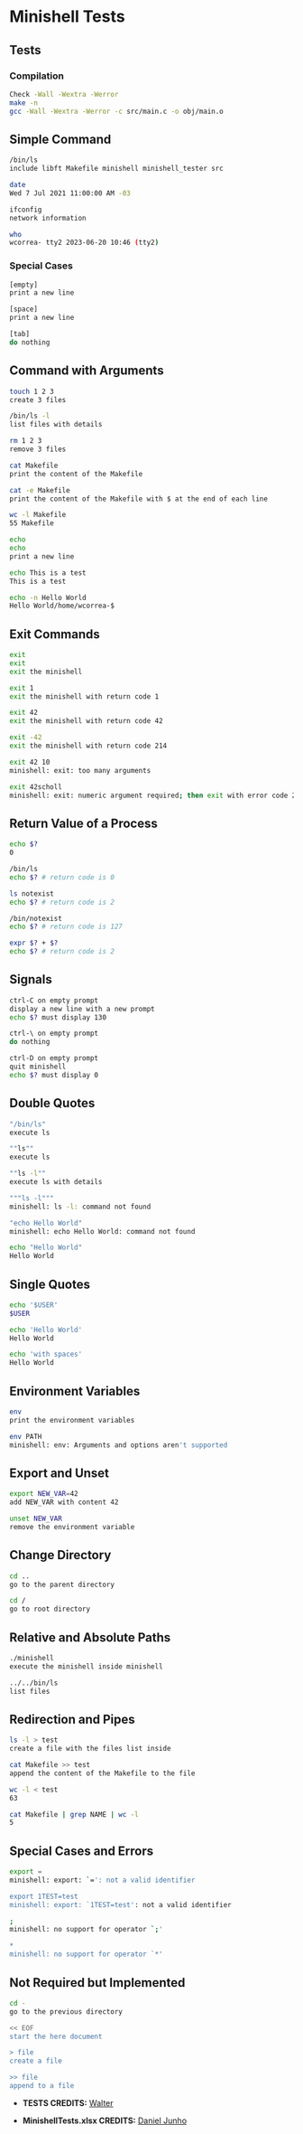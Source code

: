 # Minishell Tests

## Tests
### Compilation
```sh
Check -Wall -Wextra -Werror
make -n
gcc -Wall -Wextra -Werror -c src/main.c -o obj/main.o
```

## Simple Command
```sh
/bin/ls
include libft Makefile minishell minishell_tester src

date
Wed 7 Jul 2021 11:00:00 AM -03

ifconfig
network information

who
wcorrea- tty2 2023-06-20 10:46 (tty2)
```

### Special Cases
```sh
[empty]
print a new line

[space]
print a new line

[tab]
do nothing
```

## Command with Arguments
```sh
touch 1 2 3
create 3 files

/bin/ls -l
list files with details

rm 1 2 3
remove 3 files

cat Makefile
print the content of the Makefile

cat -e Makefile
print the content of the Makefile with $ at the end of each line

wc -l Makefile
55 Makefile

echo
echo
print a new line

echo This is a test
This is a test

echo -n Hello World
Hello World/home/wcorrea-$
```

## Exit Commands
```sh
exit
exit
exit the minishell

exit 1
exit the minishell with return code 1

exit 42
exit the minishell with return code 42

exit -42
exit the minishell with return code 214

exit 42 10
minishell: exit: too many arguments

exit 42scholl
minishell: exit: numeric argument required; then exit with error code 2
```

## Return Value of a Process
```sh
echo $?
0

/bin/ls
echo $? # return code is 0

ls notexist
echo $? # return code is 2

/bin/notexist
echo $? # return code is 127

expr $? + $?
echo $? # return code is 2
```

## Signals
```sh
ctrl-C on empty prompt
display a new line with a new prompt
echo $? must display 130

ctrl-\ on empty prompt
do nothing

ctrl-D on empty prompt
quit minishell
echo $? must display 0
```

## Double Quotes
```sh
"/bin/ls"
execute ls

""ls""
execute ls

""ls -l""
execute ls with details

"""ls -l"""
minishell: ls -l: command not found

"echo Hello World"
minishell: echo Hello World: command not found

echo "Hello World"
Hello World
```

## Single Quotes
```sh
echo '$USER'
$USER

echo 'Hello World'
Hello World

echo 'with spaces'
Hello World
```

## Environment Variables
```sh
env
print the environment variables

env PATH
minishell: env: Arguments and options aren't supported
```

## Export and Unset
```sh
export NEW_VAR=42
add NEW_VAR with content 42

unset NEW_VAR
remove the environment variable
```

## Change Directory
```sh
cd ..
go to the parent directory

cd /
go to root directory
```

## Relative and Absolute Paths
```sh
./minishell
execute the minishell inside minishell

../../bin/ls
list files
```

## Redirection and Pipes
```sh
ls -l > test
create a file with the files list inside

cat Makefile >> test
append the content of the Makefile to the file

wc -l < test
63

cat Makefile | grep NAME | wc -l
5
```

## Special Cases and Errors
```sh
export =
minishell: export: `=': not a valid identifier

export 1TEST=test
minishell: export: `1TEST=test': not a valid identifier

;
minishell: no support for operator `;'

*
minishell: no support for operator `*'
```

## Not Required but Implemented
```sh
cd -
go to the previous directory

<< EOF
start the here document

> file
create a file

>> file
append to a file
```

- **TESTS CREDITS:** [Walter](https://github.com/waltergcc/42-minishell)

- **MinishellTests.xlsx CREDITS:** [	Daniel Junho](https://github.com/djunho)
